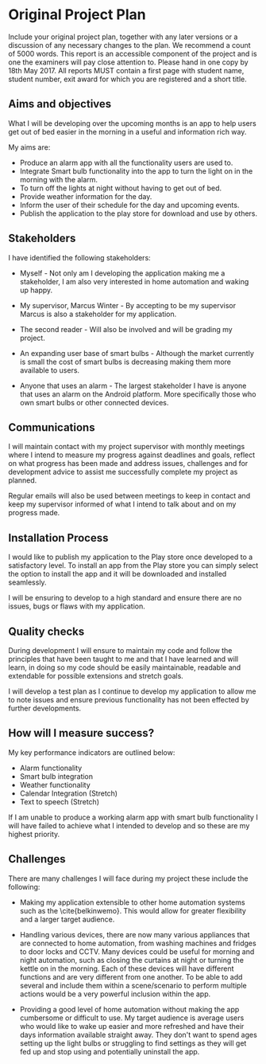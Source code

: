 # Original Project Plan
Include your original project plan, together with any later versions or a discussion of any necessary changes to the plan. We recommend a count of 5000 words. This report is an accessible component of the project and is one the examiners will pay close attention to. Please hand in one copy by 18th May 2017. All reports MUST contain a first page with student name, student number, exit award for which you are registered and a short title.

## Aims and objectives

What I will be developing over the upcoming months is an app to help users get out of bed easier in the morning in a useful and information rich way.

My aims are:

- Produce an alarm app with all the functionality users are used to.
- Integrate Smart bulb functionality into the app to turn the light on in the morning with the alarm.
- To turn off the lights at night without having to get out of bed.
- Provide weather information for the day.
- Inform the user of their schedule for the day and upcoming events.
- Publish the application to the play store for download and use by others.

## Stakeholders

I have identified the following stakeholders:

- Myself - Not only am I developing the application making me a stakeholder, I am also very interested in home automation and waking up happy.

- My supervisor, Marcus Winter - By accepting to be my supervisor Marcus is also a stakeholder for my application.

- The second reader - Will also be involved and will be grading my project.

- An expanding user base of smart bulbs - Although the market currently is small the cost of smart bulbs is decreasing making them more available to users.

- Anyone that uses an alarm - The largest stakeholder I have is anyone that uses an alarm on the
  Android platform. More specifically those who own smart bulbs or other connected devices.

## Communications

I will maintain contact with my project supervisor with monthly meetings where I intend to measure my progress against deadlines and goals, reflect on what progress has been made and address issues, challenges and for development advice to assist me successfully complete my project as planned.

Regular emails will also be used between meetings to keep in contact and keep my supervisor informed of what I intend to talk about and on my progress made.

## Installation Process

I would like to publish my application to the Play store once developed to a satisfactory level. To install an app from the Play store you can simply select the option to install the app and it will be downloaded and installed seamlessly.

I will be ensuring to develop to a high standard and ensure there are no issues, bugs or flaws with my application.

## Quality checks

During development I will ensure to maintain my code and follow the principles that have been taught to me and that I have learned and will learn, in doing so my code should be easily maintainable, readable and extendable for possible extensions and stretch goals.

I will develop a test plan as I continue to develop my application to allow me to note issues and ensure previous functionality has not been effected by further developments.

## How will I measure success?

My key performance indicators are outlined below:

- Alarm functionality
- Smart bulb integration
- Weather functionality
- Calendar Integration (Stretch)
- Text to speech (Stretch)

If I am unable to produce a working alarm app with smart bulb functionality I will have failed to achieve what I intended to develop and so these are my highest priority.

## Challenges

There are many challenges I will face during my project these include the following:

- Making my application extensible to other home automation systems such as the \cite{belkinwemo}. This would allow for greater flexibility and a larger target audience.

- Handling various devices, there are now many various appliances that are connected to home automation, from washing machines and fridges to door locks and CCTV. Many devices could be useful for morning and night automation, such as closing the curtains at night or turning the kettle on in the morning. Each of these devices will have different functions and are very different from one another. To be able to add several and include them within a scene/scenario to perform multiple actions would be a very powerful inclusion within the app.

- Providing a good level of home automation without making the app cumbersome or difficult to use. My target audience is average users who would like to wake up easier and more refreshed and have their days information available straight away. They don't want to spend ages setting up the light bulbs or struggling to find settings as they will get fed up and stop using and potentially uninstall the app.
